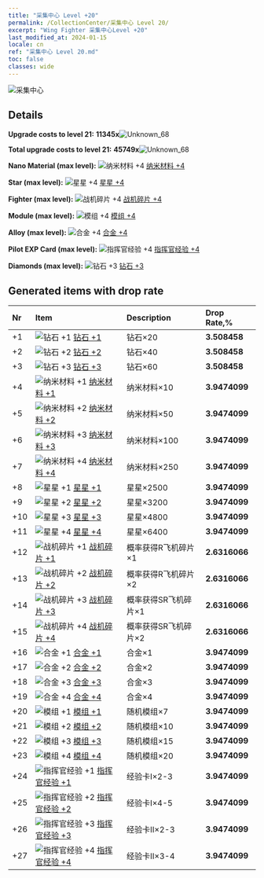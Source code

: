 ```yaml
---
title: "采集中心 Level +20"
permalink: /CollectionCenter/采集中心 Level 20/
excerpt: "Wing Fighter 采集中心Level +20"
last_modified_at: 2024-01-15
locale: cn
ref: "采集中心 Level 20.md"
toc: false
classes: wide
---
```



  ![采集中心](/images/bh_img6.png)

## Details

 **Upgrade costs to level 21:** **11345x**![Unknown_68](/images/item/bh_img25_p.png)

 **Total upgrade costs to level 21:** **45749x**![Unknown_68](/images/item/bh_img25_p.png)

 **Nano Material (max level):** ![纳米材料 +4](/images/cc/CC_Nano_Material_4_p.png) [纳米材料 +4](/cn/CollectionCenter/纳米材料_4/)

 **Star (max level):** ![星星 +4](/images/cc/CC_Star_4_p.png) [星星 +4](/cn/CollectionCenter/星星_4/)

 **Fighter (max level):** ![战机碎片 +4](/images/cc/CC_Fighter_Shard_4_p.png) [战机碎片 +4](/cn/CollectionCenter/战机碎片_4/)

 **Module (max level):** ![模组 +4](/images/cc/CC_Module_4_p.png) [模组 +4](/cn/CollectionCenter/模组_4/)

 **Alloy (max level):** ![合金 +4](/images/cc/CC_Alloy_Plate_4_p.png) [合金 +4](/cn/CollectionCenter/合金_4/)

 **Pilot EXP Card (max level):** ![指挥官经验 +4](/images/cc/CC_Commander_EXP_Card_4_p.png) [指挥官经验 +4](/cn/CollectionCenter/指挥官经验_4/)

 **Diamonds (max level):** ![钻石 +3](/images/cc/CC_Diamond_3_p.png) [钻石 +3](/cn/CollectionCenter/钻石_3/)

## Generated items with drop rate

  |  Nr |     Item   |    Description   |  Drop Rate,% |
  |:----|:-----------|:-----------------|:-------------|
  | +1 | ![钻石 +1](/images/cc/CC_Diamond_1_p.png) [钻石 +1](/cn/CollectionCenter/钻石_1/) | 钻石×20 | **3.508458** |
  | +2 | ![钻石 +2](/images/cc/CC_Diamond_2_p.png) [钻石 +2](/cn/CollectionCenter/钻石_2/) | 钻石×40 | **3.508458** |
  | +3 | ![钻石 +3](/images/cc/CC_Diamond_3_p.png) [钻石 +3](/cn/CollectionCenter/钻石_3/) | 钻石×60 | **3.508458** |
  | +4 | ![纳米材料 +1](/images/cc/CC_Nano_Material_1_p.png) [纳米材料 +1](/cn/CollectionCenter/纳米材料_1/) | 纳米材料×10 | **3.9474099** |
  | +5 | ![纳米材料 +2](/images/cc/CC_Nano_Material_2_p.png) [纳米材料 +2](/cn/CollectionCenter/纳米材料_2/) | 纳米材料×50 | **3.9474099** |
  | +6 | ![纳米材料 +3](/images/cc/CC_Nano_Material_3_p.png) [纳米材料 +3](/cn/CollectionCenter/纳米材料_3/) | 纳米材料×100 | **3.9474099** |
  | +7 | ![纳米材料 +4](/images/cc/CC_Nano_Material_4_p.png) [纳米材料 +4](/cn/CollectionCenter/纳米材料_4/) | 纳米材料×250 | **3.9474099** |
  | +8 | ![星星 +1](/images/cc/CC_Star_1_p.png) [星星 +1](/cn/CollectionCenter/星星_1/) | 星星×2500 | **3.9474099** |
  | +9 | ![星星 +2](/images/cc/CC_Star_2_p.png) [星星 +2](/cn/CollectionCenter/星星_2/) | 星星×3200 | **3.9474099** |
  | +10 | ![星星 +3](/images/cc/CC_Star_3_p.png) [星星 +3](/cn/CollectionCenter/星星_3/) | 星星×4800 | **3.9474099** |
  | +11 | ![星星 +4](/images/cc/CC_Star_4_p.png) [星星 +4](/cn/CollectionCenter/星星_4/) | 星星×6400 | **3.9474099** |
  | +12 | ![战机碎片 +1](/images/cc/CC_Fighter_Shard_1_p.png) [战机碎片 +1](/cn/CollectionCenter/战机碎片_1/) | 概率获得R飞机碎片×1 | **2.6316066** |
  | +13 | ![战机碎片 +2](/images/cc/CC_Fighter_Shard_2_p.png) [战机碎片 +2](/cn/CollectionCenter/战机碎片_2/) | 概率获得R飞机碎片×2 | **2.6316066** |
  | +14 | ![战机碎片 +3](/images/cc/CC_Fighter_Shard_3_p.png) [战机碎片 +3](/cn/CollectionCenter/战机碎片_3/) | 概率获得SR飞机碎片×1 | **2.6316066** |
  | +15 | ![战机碎片 +4](/images/cc/CC_Fighter_Shard_4_p.png) [战机碎片 +4](/cn/CollectionCenter/战机碎片_4/) | 概率获得SR飞机碎片×2 | **2.6316066** |
  | +16 | ![合金 +1](/images/cc/CC_Alloy_Plate_1_p.png) [合金 +1](/cn/CollectionCenter/合金_1/) | 合金×1 | **3.9474099** |
  | +17 | ![合金 +2](/images/cc/CC_Alloy_Plate_2_p.png) [合金 +2](/cn/CollectionCenter/合金_2/) | 合金×2 | **3.9474099** |
  | +18 | ![合金 +3](/images/cc/CC_Alloy_Plate_3_p.png) [合金 +3](/cn/CollectionCenter/合金_3/) | 合金×3 | **3.9474099** |
  | +19 | ![合金 +4](/images/cc/CC_Alloy_Plate_4_p.png) [合金 +4](/cn/CollectionCenter/合金_4/) | 合金×4 | **3.9474099** |
  | +20 | ![模组 +1](/images/cc/CC_Module_1_p.png) [模组 +1](/cn/CollectionCenter/模组_1/) | 随机模组×7 | **3.9474099** |
  | +21 | ![模组 +2](/images/cc/CC_Module_2_p.png) [模组 +2](/cn/CollectionCenter/模组_2/) | 随机模组×10 | **3.9474099** |
  | +22 | ![模组 +3](/images/cc/CC_Module_3_p.png) [模组 +3](/cn/CollectionCenter/模组_3/) | 随机模组×15 | **3.9474099** |
  | +23 | ![模组 +4](/images/cc/CC_Module_4_p.png) [模组 +4](/cn/CollectionCenter/模组_4/) | 随机模组×20 | **3.9474099** |
  | +24 | ![指挥官经验 +1](/images/cc/CC_Commander_EXP_Card_1_p.png) [指挥官经验 +1](/cn/CollectionCenter/指挥官经验_1/) | 经验卡I×2-3 | **3.9474099** |
  | +25 | ![指挥官经验 +2](/images/cc/CC_Commander_EXP_Card_2_p.png) [指挥官经验 +2](/cn/CollectionCenter/指挥官经验_2/) | 经验卡I×4-5 | **3.9474099** |
  | +26 | ![指挥官经验 +3](/images/cc/CC_Commander_EXP_Card_3_p.png) [指挥官经验 +3](/cn/CollectionCenter/指挥官经验_3/) | 经验卡II×2-3 | **3.9474099** |
  | +27 | ![指挥官经验 +4](/images/cc/CC_Commander_EXP_Card_4_p.png) [指挥官经验 +4](/cn/CollectionCenter/指挥官经验_4/) | 经验卡II×3-4 | **3.9474099** |


